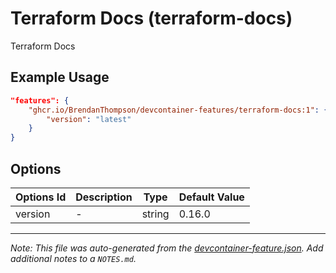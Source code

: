 
# Terraform Docs (terraform-docs)

Terraform Docs

## Example Usage

```json
"features": {
    "ghcr.io/BrendanThompson/devcontainer-features/terraform-docs:1": {
        "version": "latest"
    }
}
```

## Options

| Options Id | Description | Type | Default Value |
|-----|-----|-----|-----|
| version | - | string | 0.16.0 |



---

_Note: This file was auto-generated from the [devcontainer-feature.json](https://github.com/BrendanThompson/devcontainer-features/blob/main/src/terraform-docs/devcontainer-feature.json).  Add additional notes to a `NOTES.md`._
